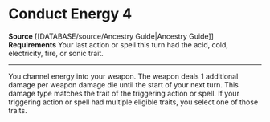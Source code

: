 ﻿---
actions: '[free-action]'
cost: null
element: null
frequency: null
id: '704'
name: Conduct Energy
rarity: Common
requirement: Your last action or spell this turn had the [[DATABASE/trait/Acid|acid]]
  , [[DATABASE/trait/Cold|cold]] , [[DATABASE/trait/Electricity|electricity]] , [[DATABASE/trait/Fire|fire]]
  , or [[DATABASE/trait/Sonic|sonic]] trait.
rus_type_level: null
school: null
source: '[[DATABASE/source/Ancestry Guide|Ancestry Guide]]'
trait: null
trigger: null
type: Action

---
# Conduct Energy <span class="action-icon">4</span>

**Source** [[DATABASE/source/Ancestry Guide|Ancestry Guide]] 
**Requirements** Your last action or spell this turn had the acid, cold, electricity, fire, or sonic trait.

---
You channel energy into your weapon. The weapon deals 1 additional damage per weapon damage die until the start of your next turn. This damage type matches the trait of the triggering action or spell. If your triggering action or spell had multiple eligible traits, you select one of those traits.